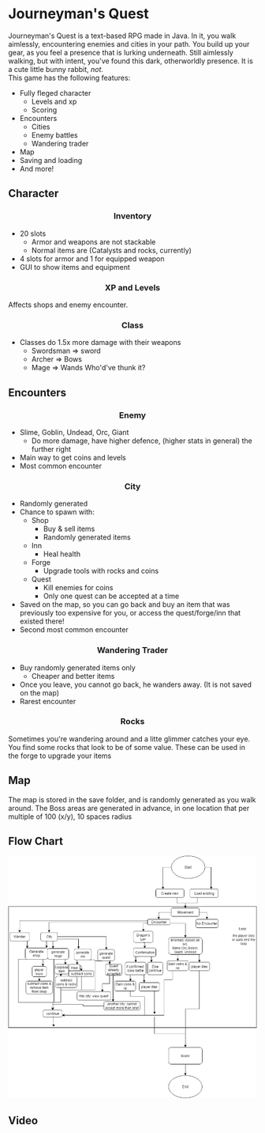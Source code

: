# Journeyman's Quest
Journeyman's Quest is a text-based RPG made in Java. In it, you walk aimlessly, encountering enemies and cities in your path. You build up your gear, as you feel a presence that is lurking underneath. Still aimlessly walking, but with intent, you've found this dark, otherworldly presence. It is a cute little bunny rabbit, *not*. <br/>
This game has the following features:

* Fully fleged character
  * Levels and xp
  * Scoring
* Encounters
  * Cities
  * Enemy battles
  * Wandering trader
* Map
* Saving and loading
* And more!
## Character
<h3 align = "center"> Inventory </h3>

* 20 slots
  * Armor and weapons are not stackable
  * Normal items are (Catalysts and rocks, currently)
* 4 slots for armor and 1 for equipped weapon
* GUI to show items and equipment
<h3 align = "center"> XP and Levels </h3>

Affects shops and enemy encounter.

<h3 align = "center"> Class </h3>

* Classes do 1.5x more damage with their weapons
  * Swordsman => sword
  * Archer => Bows
  * Mage => Wands
Who'd've thunk it?
 
 ## Encounters
<h3 align = "center"> Enemy </h3>
 
 * Slime, Goblin, Undead, Orc, Giant
   * Do more damage, have higher defence, (higher stats in general) the further right
 * Main way to get coins and levels
 * Most common encounter
 
<h3 align = "center"> City </h3>
 
* Randomly generated
* Chance to spawn with:
  * Shop
    * Buy & sell items
    * Randomly generated items
  * Inn
    * Heal health
  * Forge
    * Upgrade tools with rocks and coins
  * Quest
    * Kill enemies for coins
    * Only one quest can be accepted at a time
* Saved on the map, so you can go back and buy an item that was previously too expensive for you, or access the quest/forge/inn that existed there!
* Second most common encounter
 
<h3 align = "center"> Wandering Trader </h3>
  
* Buy randomly generated items only
  * Cheaper and better items
* Once you leave, you cannot go back, he wanders away. (It is not saved on the map)
* Rarest encounter

<h3 align = "center"> Rocks </h3>
 
Sometimes you're wandering around and a litte glimmer catches your eye. You find some rocks that look to be of some value. These can be used in the forge to upgrade your items
 
## Map

The map is stored in the save folder, and is randomly generated as you walk around. The Boss areas are generated in advance, in one location that per multiple of 100 (x/y), 10 spaces radius

## Flow Chart
 <img src="./images/Final Flow Chart.png" alt="Project Flow Chart" width="800">

## Video
